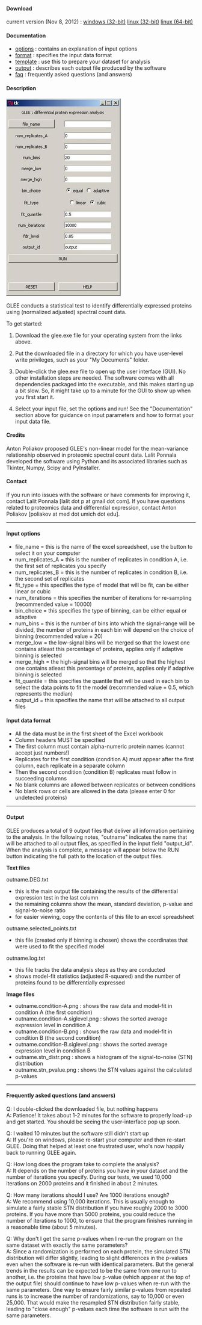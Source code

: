 #### Download

current version (Nov 8, 2012) : 
[windows (32-bit)](https://drive.google.com/file/d/0B8KLKywXy-wKbk9TLWdCOXMxV2c/view?usp=sharing)
[linux (32-bit)](https://drive.google.com/file/d/0B8KLKywXy-wKSDNoM1NrRXg4dzg/view?usp=sharing)
[linux (64-bit)](https://drive.google.com/file/d/0B8KLKywXy-wKZ0c1ZWZFWHJsSlU/view?usp=sharing)


#### Documentation

- [options](#options) : contains an explanation of input options
- [format](#format) : specifies the input data format
- [template](files/template.xls) : use this to prepare your dataset for analysis
- [output](#output) : describes each output file produced by the software
- [faq](#faq) : frequently asked questions (and answers)


#### Description


![ ](files/glee_gui.jpg)

GLEE conducts a statistical test to identify differentially expressed proteins using (normalized adjusted) spectral count data. 
 
To get started:

1. Download the glee.exe file for your operating system from the links above. 

2. Put the downloaded file in a directory for which you have user-level write privileges, such as your "My Documents" folder.

3. Double-click the glee.exe file to open up the user interface (GUI). No other installation steps are needed. The software comes with all dependencies packaged into the executable, and this makes starting up a bit slow. So, it might take up to a minute for the GUI to show up when you first start it. 

4. Select your input file, set the options and run!  See the "Documentation" section above for guidance on input parameters and how to format your input data file.


#### Credits

Anton Poliakov proposed GLEE's non-linear model for the mean-variance relationship observed in proteomic spectral count data. Lalit Ponnala developed the software using Python and its associated libraries such as Tkinter, Numpy, Scipy and PyInstaller.


#### Contact

If you run into issues with the software or have comments for improving it, contact Lalit Ponnala [lalit dot p at gmail dot com]. 
If you have questions related to proteomics data and differential expression, contact Anton Poliakov [poliakov at med dot umich dot edu]. 

<hr>

#### <a name="options"></a>Input options

- file_name = this is the name of the excel spreadsheet, use the button to select it on your computer
- num_replicates_A = this is the number of replicates in condition A, i.e. the first set of replicates you specify
- num_replicates_B = this is the number of replicates in condition B, i.e. the second set of replicates
- fit_type = this specifies the type of model that will be fit, can be either linear or cubic
- num_iterations = this specifies the number of iterations for re-sampling (recommended value = 10000)
- bin_choice = this specifies the type of binning, can be either equal or adaptive
- num_bins = this is the number of bins into which the signal-range will be divided, the number of proteins in each bin will depend on the choice of binning (recommended value = 20)
- merge_low = the low-signal bins will be merged so that the lowest one contains atleast this percentage of proteins, applies only if adaptive binning is selected
- merge_high = the high-signal bins will be merged so that the highest one contains atleast this percentage of proteins, applies only if adaptive binning is selected
- fit_quantile = this specifies the quantile that will be used in each bin to select the data points to fit the model (recommended value = 0.5, which represents the median)
- output_id = this specifies the name that will be attached to all output files


#### <a name="format"></a>Input data format

- All the data must be in the first sheet of the Excel workbook
- Column headers MUST be specified
- The first column must contain alpha-numeric protein names (cannot accept just numbers!)
- Replicates for the first condition (condition A) must appear after the first column, each replicate in a separate column
- Then the second condition (condition B) replicates must follow in succeeding columns
- No blank columns are allowed between replicates or between conditions
- No blank rows or cells are allowed in the data (please enter 0 for undetected proteins)

<hr>

#### <a name="output"></a>Output

GLEE produces a total of 9 output files that deliver all information pertaining to the analysis. In the following notes, "outname" indicates the name that will be attached to all output files, as specified in the input field "output_id". When the analysis is complete, a message will appear below the RUN button indicating the full path to the location of the output files.

**Text files**

outname.DEG.txt

- this is the main output file containing the results of the differential expression test in the last column
- the remaining columns show the mean, standard deviation, p-value and signal-to-noise ratio
- for easier viewing, copy the contents of this file to an excel spreadsheet

outname.selected_points.txt

- this file (created only if binning is chosen) shows the coordinates that were used to fit the specified model

outname.log.txt

- this file tracks the data analysis steps as they are conducted
- shows model-fit statistics (adjusted R-squared) and the number of proteins found to be differentially expressed


**Image files**

- outname.condition-A.png : shows the raw data and model-fit in condition A (the first condition)
- outname.condition-A.siglevel.png : shows the sorted average expression level in condition A
- outname.condition-B.png : shows the raw data and model-fit in condition B (the second condition)
- outname.condition-B.siglevel.png : shows the sorted average expression level in condition B
- outname.stn_distr.png : shows a histogram of the signal-to-noise (STN) distribution
- outname.stn_pvalue.png : shows the STN values against the calculated p-values 

<hr>

#### <a name="faq"></a>Frequently asked questions (and answers)

Q: I double-clicked the downloaded file, but nothing happens
<br>
A: Patience! It takes about 1-2 minutes for the software to properly load-up and get started. You should be seeing the user-interface pop up soon.


Q: I waited 10 minutes but the software still didn't start up
<br>
A: If you're on windows, please re-start your computer and then re-start GLEE. Doing that helped at least one frustrated user, who's now happily back to running GLEE again.


Q: How long does the program take to complete the analysis?
<br>
A: It depends on the number of proteins you have in your dataset and the number of iterations you specify. During our tests, we used 10,000 iterations on 2000 proteins and it finished in about 2 minutes.


Q: How many iterations should I use? Are 1000 iterations enough?
<br>
A: We recommend using 10,000 iterations. This is usually enough to simulate a fairly stable STN distribution if you have roughly 2000 to 3000 proteins. If you have more than 5000 proteins, you could reduce the number of iterations to 1000, to ensure that the program finishes running in a reasonable time (about 5 minutes).

 
Q: Why don't I get the same p-values when I re-run the program on the same dataset with exactly the same parameters?
<br>
A: Since a randomization is performed on each protein, the simulated STN distribution will differ slightly, leading to slight differences in the p-values even when the software is re-run with identical parameters. But the general trends in the results can be expected to be the same from one run to another, i.e. the proteins that have low p-value (which appear at the top of the output file) should continue to have low p-values when re-run with the same parameters. One way to ensure fairly similar p-values from repeated runs is to increase the number of randomizations, say to 10,000 or even 25,000. That would make the resampled STN distribution fairly stable, leading to "close enough" p-values each time the software is run with the same parameters. 
